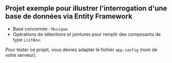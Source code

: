 ## Projet exemple pour illustrer l'interrogation d'une base de données via Entity Framework

* Base concernée : `Musique`.
* Opérations de sélections et jointures pour remplir des composants de type `ListBox`.

Pour tester ce projet, vous devrez adapter le fichier `app.config` (nom de votre serveur).
